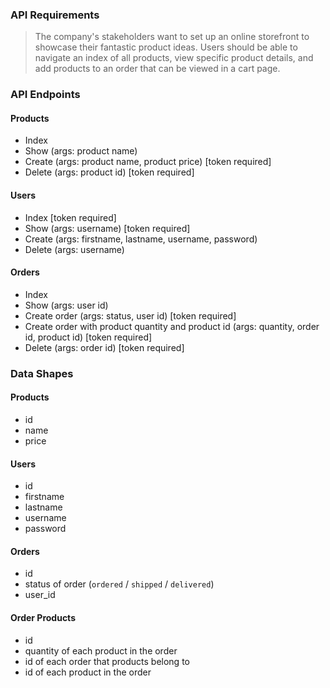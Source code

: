 ### API Requirements
> The company's stakeholders want to set up an online storefront to showcase their fantastic product ideas.
> Users should be able to navigate an index of all products, view specific product details, and add products to an order that can be viewed in a cart page.

### API Endpoints
#### Products
- Index
- Show (args: product name)
- Create (args: product name, product price) [token required]
- Delete (args: product id) [token required]

#### Users
- Index [token required]
- Show (args: username) [token required]
- Create (args: firstname, lastname, username, password)
- Delete (args: username)

#### Orders
- Index
- Show (args: user id)
- Create order (args: status, user id) [token required]
- Create order with product quantity and product id (args: quantity, order id, product id) [token required]
- Delete (args: order id) [token required]

### Data Shapes
#### Products
-  id
- name
- price

#### Users
- id
- firstname
- lastname
- username
- password

#### Orders
- id
- status of order (`ordered` / `shipped` / `delivered`)
- user_id

#### Order Products
- id
- quantity of each product in the order
- id of each order that products belong to
- id of each product in the order
